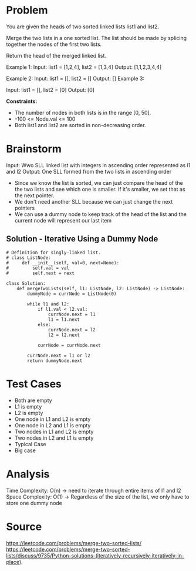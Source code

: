 # Problem
You are given the heads of two sorted linked lists list1 and list2.

Merge the two lists in a one sorted list. The list should be made by splicing together the nodes of the first two lists.

Return the head of the merged linked list.

Example 1:
Input: list1 = [1,2,4], list2 = [1,3,4]
Output: [1,1,2,3,4,4]

Example 2:
Input: list1 = [], list2 = []
Output: []
Example 3:

Input: list1 = [], list2 = [0]
Output: [0]
 
**Constraints:**
* The number of nodes in both lists is in the range [0, 50].
* -100 <= Node.val <= 100
* Both list1 and list2 are sorted in non-decreasing order.

# Brainstorm
Input: Wwo SLL linked list with integers in ascending order represented as l1 and l2
Output: One SLL formed from the two lists in ascending order 

* Since we know the list is sorted, we can just compare the head of the the two lists and see which one is smaller. If it's smaller, we set that as the next pointer.
* We don't need another SLL because we can just change the next pointers 
* We can use a dummy node to keep track of the head of the list and the current node will represent our last item

## Solution - Iterative Using a Dummy Node
```
# Definition for singly-linked list.
# class ListNode:
#     def __init__(self, val=0, next=None):
#         self.val = val
#         self.next = next

class Solution:
    def mergeTwoLists(self, l1: ListNode, l2: ListNode) -> ListNode:
        dummyNode = currNode = ListNode(0)
        
        while l1 and l2:
            if l1.val < l2.val: 
                currNode.next = l1
                l1 = l1.next
            else:
                currNode.next = l2
                l2 = l2.next
                
            currNode = currNode.next
        
        currNode.next = l1 or l2
        return dummyNode.next
```
# Test Cases
* Both are empty
* L1 is empty
* L2 is empty
* One node in L1 and L2 is empty 
* One node in L2 and L1 is empty 
* Two nodes in L1 and L2 is empty 
* Two nodes in L2 and L1 is empty 
* Typical Case 
* Big case

# Analysis
Time Complexity: O(n) -> need to iterate through entire items of l1 and l2
Space Complexity: O(1) -> Regardless of the size of the list, we only have to store one dummy node 

# Source
https://leetcode.com/problems/merge-two-sorted-lists/
https://leetcode.com/problems/merge-two-sorted-lists/discuss/9735/Python-solutions-(iteratively-recursively-iteratively-in-place).